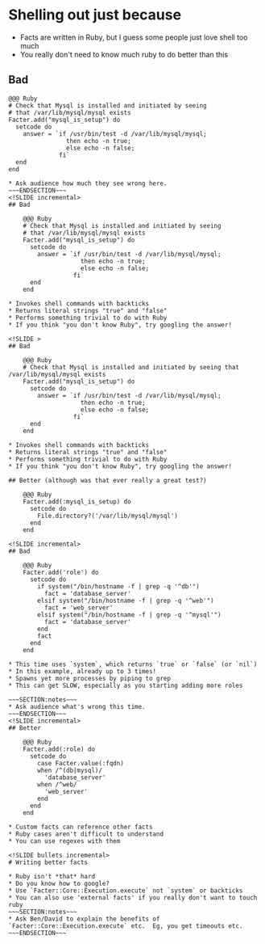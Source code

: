 <!SLIDE >
# Shelling out just because

* Facts are written in Ruby, but I guess some people just love shell too much
* You really don't need to know much ruby to do better than this

<!SLIDE >
## Bad

    @@@ Ruby
    # Check that Mysql is installed and initiated by seeing
    # that /var/lib/mysql/mysql exists
    Facter.add("mysql_is_setup") do
      setcode do
        answer = `if /usr/bin/test -d /var/lib/mysql/mysql; 
                    then echo -n true; 
                    else echo -n false; 
                  fi`
      end
    end

~~~SECTION:notes~~~
* Ask audience how much they see wrong here.
~~~ENDSECTION~~~
<!SLIDE incremental>
## Bad

    @@@ Ruby
    # Check that Mysql is installed and initiated by seeing
    # that /var/lib/mysql/mysql exists
    Facter.add("mysql_is_setup") do
      setcode do
        answer = `if /usr/bin/test -d /var/lib/mysql/mysql;
                    then echo -n true;
                    else echo -n false;
                  fi`
      end
    end

* Invokes shell commands with backticks
* Returns literal strings "true" and "false"
* Performs something trivial to do with Ruby
* If you think "you don't know Ruby", try googling the answer!

<!SLIDE >
## Bad

    @@@ Ruby
    # Check that Mysql is installed and initiated by seeing that /var/lib/mysql/mysql exists
    Facter.add("mysql_is_setup") do
      setcode do
        answer = `if /usr/bin/test -d /var/lib/mysql/mysql;
                    then echo -n true;
                    else echo -n false;
                  fi`
      end
    end

* Invokes shell commands with backticks
* Returns literal strings "true" and "false"
* Performs something trivial to do with Ruby
* If you think "you don't know Ruby", try googling the answer!

## Better (although was that ever really a great test?)

    @@@ Ruby
    Facter.add(:mysql_is_setup) do
      setcode do
        File.directory?('/var/lib/mysql/mysql')
      end
    end

<!SLIDE incremental>
## Bad

    @@@ Ruby
    Facter.add('role') do
      setcode do
        if system("/bin/hostname -f | grep -q '^db'")
          fact = 'database_server'
        elsif system("/bin/hostname -f | grep -q '^web'")
          fact = 'web_server'
        elsif system("/bin/hostname -f | grep -q '^mysql'")
          fact = 'database_server'
        end
        fact
      end
    end

* This time uses `system`, which returns `true` or `false` (or `nil`)
* In this example, already up to 3 times!
* Spawns yet more processes by piping to grep
* This can get SLOW, especially as you starting adding more roles

~~~SECTION:notes~~~
* Ask audience what's wrong this time.
~~~ENDSECTION~~~
<!SLIDE incremental>
## Better

    @@@ Ruby
    Facter.add(:role) do
      setcode do
        case Facter.value(:fqdn)
        when /^(db|mysql)/
          'database_server'
        when /^web/
          'web_server'
        end
      end
    end

* Custom facts can reference other facts
* Ruby cases aren't difficult to understand
* You can use regexes with them

<!SLIDE bullets incremental>
# Writing better facts

* Ruby isn't *that* hard
* Do you know how to google?
* Use `Facter::Core::Execution.execute` not `system` or backticks
* You can also use 'external facts' if you really don't want to touch ruby
~~~SECTION:notes~~~
* Ask Ben/David to explain the benefits of `Facter::Core::Execution.execute` etc.  Eg, you get timeouts etc.
~~~ENDSECTION~~~

